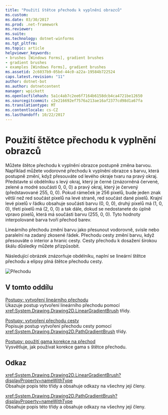 ```yaml
---
title: "Použití štětce přechodu k vyplnění obrazců"
ms.custom: 
ms.date: 03/30/2017
ms.prod: .net-framework
ms.reviewer: 
ms.suite: 
ms.technology: dotnet-winforms
ms.tgt_pltfrm: 
ms.topic: article
helpviewer_keywords:
- brushes [Windows Forms], gradient brushes
- gradient brushes
- examples [Windows Forms], gradient brushes
ms.assetid: 2c6037b9-05bd-44c0-a22a-19584b722524
caps.latest.revision: "11"
author: dotnet-bot
ms.author: dotnetcontent
manager: wpickett
ms.openlocfilehash: 5a1c4ab7c2ee6f7164b6158dcb4ca4721be12650
ms.sourcegitcommit: c2e216692ef7576a213ae16af2377cd98d1a67fa
ms.translationtype: MT
ms.contentlocale: cs-CZ
ms.lasthandoff: 10/22/2017
---
```

# <a name="using-a-gradient-brush-to-fill-shapes"></a>Použití štětce přechodu k vyplnění obrazců
Můžete štětce přechodu k vyplnění obrazce postupně změna barvou. Například můžete vodorovné přechodu k vyplnění obrazce s barvu, která postupně změní, když přesouváte od levého okraje tvaru na pravý okraj. Představte si obdélníku s levý okraj, který je černé (znázorněná červené, zelené a modré součásti 0, 0, 0) a pravý okraj, který je červený (představované 255, 0, 0). Pokud rámeček je 256 pixelů, bude jeden znak větší než red součást pixelů na levé straně, red součást dané pixelů. Krajní levé pixelů v řádku obsahuje součásti barvu (0, 0, 0), druhý pixelů má (1, 0, 0), třetí pixelů má (2, 0, 0) a tak dále, dokud se nedostanete do úplně vpravo pixelů, která má součásti barvu (255, 0, 0). Tyto hodnoty interpolované barva tvoří přechod barev.  
  
 Lineárního přechodu změní barvu jako přesunout vodorovně, svisle nebo paralelní na zadaný zkosené řádek. Přechodu cesty změní barvu, když přesouváte o interior a hranic cesty. Cesty přechodu k dosažení širokou škálu důsledky můžete přizpůsobit.  
  
 Následující obrázek znázorňuje obdélníku, naplní se lineární štětce přechodu a elipsy plná štětce přechodu cesty.  
  
 ![Přechodu](../../../../docs/framework/winforms/advanced/media/gradient2.png "gradient2")  
  
## <a name="in-this-section"></a>V tomto oddílu  
 [Postupy: vytvoření lineárního přechodu](../../../../docs/framework/winforms/advanced/how-to-create-a-linear-gradient.md)  
 Ukazuje postup vytvoření lineárního přechodu pomocí <xref:System.Drawing.Drawing2D.LinearGradientBrush> třídy.  
  
 [Postupy: vytvoření přechodu cesty](../../../../docs/framework/winforms/advanced/how-to-create-a-path-gradient.md)  
 Popisuje postup vytvoření přechodu cesty pomocí <xref:System.Drawing.Drawing2D.PathGradientBrush> třídy.  
  
 [Postupy: použití gama korekce na přechod](../../../../docs/framework/winforms/advanced/how-to-apply-gamma-correction-to-a-gradient.md)  
 Vysvětluje, jak používat korekce gama s štětce přechodu.  
  
## <a name="reference"></a>Odkaz  
 <xref:System.Drawing.Drawing2D.LinearGradientBrush?displayProperty=nameWithType>  
 Obsahuje popis této třídy a obsahuje odkazy na všechny její členy.  
  
 <xref:System.Drawing.Drawing2D.PathGradientBrush?displayProperty=nameWithType>  
 Obsahuje popis této třídy a obsahuje odkazy na všechny její členy.

